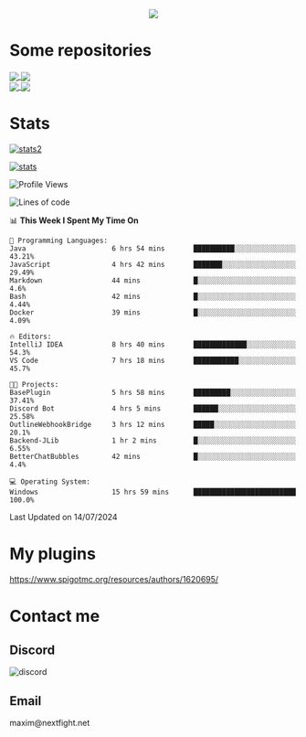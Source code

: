 <p align="center">
  <a href="https://github.com/max1mde">
    <img src="https://readme-typing-svg.demolab.com?font=Permanent+Marker&size=30&duration=4600&color=8C63F7&center=true&multiline=true&random=false&width=749&height=105&lines=0JfQtNGALg;My+name+is+Maxim" /></a>
</p>

<div align="left">

<h1>Some repositories</h1>
<a href="https://github.com/max1mde/FancyPhysics">
  <img align="center" src="https://denvercoder1-github-readme-stats.vercel.app/api/pin/?username=max1mde&repo=FancyPhysics&theme=react&bg_color=1F222E&title_color=8C63F7&hide_border=true&icon_color=F8D866&show_icons=true" />
</a>
<a href="https://github.com/NextFightNetwork/NextApply">
  <img align="center" src="https://denvercoder1-github-readme-stats.vercel.app/api/pin/?username=NextFightNetwork&repo=NextApply&theme=react&bg_color=1F222E&title_color=8C63F7&hide_border=true&icon_color=F8D866&show_icons=true" />
</a>
<br>
<a href="https://github.com/max1mde/HologramAPI">
  <img align="center" src="https://denvercoder1-github-readme-stats.vercel.app/api/pin/?username=max1mde&repo=HologramAPI&theme=react&bg_color=1F222E&title_color=8C63F7&hide_border=true&icon_color=F8D866&show_icons=true" />
</a>
<a href="https://github.com/max1mde/RadioBot">
  <img align="center" src="https://denvercoder1-github-readme-stats.vercel.app/api/pin/?username=max1mde&repo=RadioBot&theme=react&bg_color=1F222E&title_color=8C63F7&hide_border=true&icon_color=F8D866&show_icons=true" />
</a>


<h1>Stats</h1>
<p>
  <a href="https://github.com/max1mde">
    <img src="https://github-readme-stats.vercel.app/api/top-langs/?username=max1mde&layout=compact&theme=tokyonight&show_icons=true" alt="stats2" /></a>
</p>
<p>
  <a href="https://github.com/max1mde">
    <img src="https://github-readme-stats.vercel.app/api?username=max1mde&theme=tokyonight&show_icons=true&layout=compact" alt="stats" /></a>
</p>
</div>

<!--START_SECTION:waka-->
![Profile Views](http://img.shields.io/badge/Profile%20Views-92-blue)

![Lines of code](https://img.shields.io/badge/From%20Hello%20World%20I%27ve%20Written-791803%20lines%20of%20code-blue)

📊 **This Week I Spent My Time On** 

```text
💬 Programming Languages: 
Java                     6 hrs 54 mins       ██████████░░░░░░░░░░░░░░░   43.21% 
JavaScript               4 hrs 42 mins       ███████░░░░░░░░░░░░░░░░░░   29.49% 
Markdown                 44 mins             █░░░░░░░░░░░░░░░░░░░░░░░░   4.6% 
Bash                     42 mins             █░░░░░░░░░░░░░░░░░░░░░░░░   4.44% 
Docker                   39 mins             █░░░░░░░░░░░░░░░░░░░░░░░░   4.09%

🔥 Editors: 
IntelliJ IDEA            8 hrs 40 mins       █████████████░░░░░░░░░░░░   54.3% 
VS Code                  7 hrs 18 mins       ███████████░░░░░░░░░░░░░░   45.7%

🐱‍💻 Projects: 
BasePlugin               5 hrs 58 mins       █████████░░░░░░░░░░░░░░░░   37.41% 
Discord Bot              4 hrs 5 mins        ██████░░░░░░░░░░░░░░░░░░░   25.58% 
OutlineWebhookBridge     3 hrs 12 mins       █████░░░░░░░░░░░░░░░░░░░░   20.1% 
Backend-JLib             1 hr 2 mins         █░░░░░░░░░░░░░░░░░░░░░░░░   6.55% 
BetterChatBubbles        42 mins             █░░░░░░░░░░░░░░░░░░░░░░░░   4.4%

💻 Operating System: 
Windows                  15 hrs 59 mins      █████████████████████████   100.0%

```


 Last Updated on 14/07/2024
<!--END_SECTION:waka-->

# My plugins
https://www.spigotmc.org/resources/authors/1620695/

<h1>Contact me</h1>

<h2>Discord</h2>  
<img src="https://lanyard.cnrad.dev/api/759334613335670805" alt="discord">

<h2>Email</h2>  
maxim@nextfight.net


